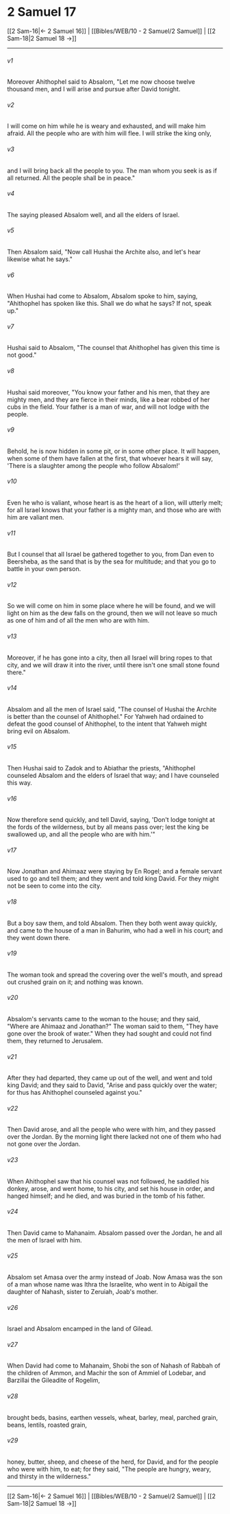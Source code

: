 # 2 Samuel 17

[[2 Sam-16|← 2 Samuel 16]] | [[Bibles/WEB/10 - 2 Samuel/2 Samuel]] | [[2 Sam-18|2 Samuel 18 →]]
***



###### v1 
Moreover Ahithophel said to Absalom, "Let me now choose twelve thousand men, and I will arise and pursue after David tonight. 

###### v2 
I will come on him while he is weary and exhausted, and will make him afraid. All the people who are with him will flee. I will strike the king only, 

###### v3 
and I will bring back all the people to you. The man whom you seek is as if all returned. All the people shall be in peace." 

###### v4 
The saying pleased Absalom well, and all the elders of Israel. 

###### v5 
Then Absalom said, "Now call Hushai the Archite also, and let's hear likewise what he says." 

###### v6 
When Hushai had come to Absalom, Absalom spoke to him, saying, "Ahithophel has spoken like this. Shall we do what he says? If not, speak up." 

###### v7 
Hushai said to Absalom, "The counsel that Ahithophel has given this time is not good." 

###### v8 
Hushai said moreover, "You know your father and his men, that they are mighty men, and they are fierce in their minds, like a bear robbed of her cubs in the field. Your father is a man of war, and will not lodge with the people. 

###### v9 
Behold, he is now hidden in some pit, or in some other place. It will happen, when some of them have fallen at the first, that whoever hears it will say, 'There is a slaughter among the people who follow Absalom!' 

###### v10 
Even he who is valiant, whose heart is as the heart of a lion, will utterly melt; for all Israel knows that your father is a mighty man, and those who are with him are valiant men. 

###### v11 
But I counsel that all Israel be gathered together to you, from Dan even to Beersheba, as the sand that is by the sea for multitude; and that you go to battle in your own person. 

###### v12 
So we will come on him in some place where he will be found, and we will light on him as the dew falls on the ground, then we will not leave so much as one of him and of all the men who are with him. 

###### v13 
Moreover, if he has gone into a city, then all Israel will bring ropes to that city, and we will draw it into the river, until there isn't one small stone found there." 

###### v14 
Absalom and all the men of Israel said, "The counsel of Hushai the Archite is better than the counsel of Ahithophel." For Yahweh had ordained to defeat the good counsel of Ahithophel, to the intent that Yahweh might bring evil on Absalom. 

###### v15 
Then Hushai said to Zadok and to Abiathar the priests, "Ahithophel counseled Absalom and the elders of Israel that way; and I have counseled this way. 

###### v16 
Now therefore send quickly, and tell David, saying, 'Don't lodge tonight at the fords of the wilderness, but by all means pass over; lest the king be swallowed up, and all the people who are with him.'" 

###### v17 
Now Jonathan and Ahimaaz were staying by En Rogel; and a female servant used to go and tell them; and they went and told king David. For they might not be seen to come into the city. 

###### v18 
But a boy saw them, and told Absalom. Then they both went away quickly, and came to the house of a man in Bahurim, who had a well in his court; and they went down there. 

###### v19 
The woman took and spread the covering over the well's mouth, and spread out crushed grain on it; and nothing was known. 

###### v20 
Absalom's servants came to the woman to the house; and they said, "Where are Ahimaaz and Jonathan?" The woman said to them, "They have gone over the brook of water." When they had sought and could not find them, they returned to Jerusalem. 

###### v21 
After they had departed, they came up out of the well, and went and told king David; and they said to David, "Arise and pass quickly over the water; for thus has Ahithophel counseled against you." 

###### v22 
Then David arose, and all the people who were with him, and they passed over the Jordan. By the morning light there lacked not one of them who had not gone over the Jordan. 

###### v23 
When Ahithophel saw that his counsel was not followed, he saddled his donkey, arose, and went home, to his city, and set his house in order, and hanged himself; and he died, and was buried in the tomb of his father. 

###### v24 
Then David came to Mahanaim. Absalom passed over the Jordan, he and all the men of Israel with him. 

###### v25 
Absalom set Amasa over the army instead of Joab. Now Amasa was the son of a man whose name was Ithra the Israelite, who went in to Abigail the daughter of Nahash, sister to Zeruiah, Joab's mother. 

###### v26 
Israel and Absalom encamped in the land of Gilead. 

###### v27 
When David had come to Mahanaim, Shobi the son of Nahash of Rabbah of the children of Ammon, and Machir the son of Ammiel of Lodebar, and Barzillai the Gileadite of Rogelim, 

###### v28 
brought beds, basins, earthen vessels, wheat, barley, meal, parched grain, beans, lentils, roasted grain, 

###### v29 
honey, butter, sheep, and cheese of the herd, for David, and for the people who were with him, to eat; for they said, "The people are hungry, weary, and thirsty in the wilderness."

***
[[2 Sam-16|← 2 Samuel 16]] | [[Bibles/WEB/10 - 2 Samuel/2 Samuel]] | [[2 Sam-18|2 Samuel 18 →]]
